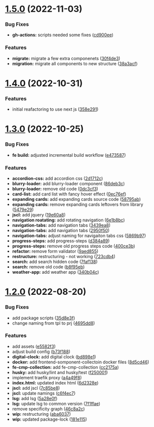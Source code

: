 # [1.5.0](https://github.com/paulAlexSerban/prj--frontend-component-collection/compare/v1.4.0...v1.5.0) (2022-11-03)


### Bug Fixes

* **gh-actions:** scripts needed some fixes ([cd900ee](https://github.com/paulAlexSerban/prj--frontend-component-collection/commit/cd900ee5055ee0ef410088334afe89ecb091cdfa))


### Features

* **migrate:** migrate a few extra componenets ([30f4de3](https://github.com/paulAlexSerban/prj--frontend-component-collection/commit/30f4de3508ee79a69d0642ec693f9014121dafe3))
* **migration:** migrate all components to new structure ([38a3acf](https://github.com/paulAlexSerban/prj--frontend-component-collection/commit/38a3acfdf3b8adb729b5d216f9f0e004ff8450b9))

# [1.4.0](https://github.com/paulAlexSerban/prj--frontend-component-collection/compare/v1.3.0...v1.4.0) (2022-10-31)


### Features

* initial reafactoring to use next js ([358e291](https://github.com/paulAlexSerban/prj--frontend-component-collection/commit/358e291b9bc4aa9777f1a55599daf84160df2318))

# [1.3.0](https://github.com/paulAlexSerban/prj--frontend-component-collection/compare/v1.2.0...v1.3.0) (2022-10-25)


### Bug Fixes

* **fe build:** adjusted incremental build workflow ([e473587](https://github.com/paulAlexSerban/prj--frontend-component-collection/commit/e473587664b46a4116eb869543e2d3b4574eb06f))


### Features

* **accordion-css:** add accordion css ([2d1712c](https://github.com/paulAlexSerban/prj--frontend-component-collection/commit/2d1712c7f8e8abc039c5d1860307d45154433b4a))
* **blurry-loader:** add blurry-loader component ([86deb3c](https://github.com/paulAlexSerban/prj--frontend-component-collection/commit/86deb3c5d6950e202154e72fe78f215106f0b90e))
* **blurry-loader:** remove old code ([0dc3cf3](https://github.com/paulAlexSerban/prj--frontend-component-collection/commit/0dc3cf363467c65de381f280455c4138f71efdb7))
* **card-list:** add card list with fancy hover effect ([0ec76ef](https://github.com/paulAlexSerban/prj--frontend-component-collection/commit/0ec76ef1fc570c335574bc0aa16632119315f913))
* **expanding cards:** add expanding cards source code ([58795ab](https://github.com/paulAlexSerban/prj--frontend-component-collection/commit/58795abea8bc553541da7144a8796803f711c9bd))
* **expanding cards:** remove expanding cards leftovers from library ([5479e29](https://github.com/paulAlexSerban/prj--frontend-component-collection/commit/5479e29ebf9c66ec74ae890e880518ccbee08705))
* **jscl:** add jquery ([19e60a8](https://github.com/paulAlexSerban/prj--frontend-component-collection/commit/19e60a88c266b26ec1c206bcf7ff029a02bd58c2))
* **navigation roatating:** add rotating navigation ([6e1b8bc](https://github.com/paulAlexSerban/prj--frontend-component-collection/commit/6e1b8bcfdf7599f9fc50ca1c11955ce6bf90f627))
* **navigation-tabs:** add navigation tabs ([3439ea8](https://github.com/paulAlexSerban/prj--frontend-component-collection/commit/3439ea8aa07bb488fb8d6a5acf9bc1951c272386))
* **navigation-tabs:** add navigation tabs ([2950f50](https://github.com/paulAlexSerban/prj--frontend-component-collection/commit/2950f50271ee18d56f25360f4dea813d833cf841))
* **navigation-tabs:** adjust naming for navigaiton tabs css ([5869b97](https://github.com/paulAlexSerban/prj--frontend-component-collection/commit/5869b9731eb0bfb06d699089971230bb6f586487))
* **progress-steps:** add progress-steps ([d384a89](https://github.com/paulAlexSerban/prj--frontend-component-collection/commit/d384a89a3d276e00b13131af4de6c71f2a98c6b4))
* **progress-steps:** remove old progress steps code ([400ce3b](https://github.com/paulAlexSerban/prj--frontend-component-collection/commit/400ce3b95c7681bd07779175a17ad40fd1e54797))
* **refactor:** remove form validator ([9aed855](https://github.com/paulAlexSerban/prj--frontend-component-collection/commit/9aed855e058cff2ba62533e60a5c3c5dee3d7887))
* **restructure:** restructuring - not working ([723cdb4](https://github.com/paulAlexSerban/prj--frontend-component-collection/commit/723cdb48927c5526e8707944968b2310cbb8ad17))
* **search:** add search hidden code ([7faf138](https://github.com/paulAlexSerban/prj--frontend-component-collection/commit/7faf13822f5d80fb70c0123b14863b2eab3f1028))
* **search:** remove old code ([b8f95eb](https://github.com/paulAlexSerban/prj--frontend-component-collection/commit/b8f95ebab284711806c0136133a3c8d9150aba80))
* **weather-app:** add weather app ([340b04c](https://github.com/paulAlexSerban/prj--frontend-component-collection/commit/340b04c7e24fe597c7222edc510ef07d6fb2bc37))

# [1.2.0](https://github.com/paulAlexSerban/prj--frontend-component-collection/compare/v1.1.0...v1.2.0) (2022-08-20)


### Bug Fixes

* add package scripts ([35d8e3f](https://github.com/paulAlexSerban/prj--frontend-component-collection/commit/35d8e3f152cbd10893323b11cc02a82b4e539b3d))
* change naming from tpl to prj ([4695dd8](https://github.com/paulAlexSerban/prj--frontend-component-collection/commit/4695dd886ef45f0a5f418b1f603c479b07fee0ae))


### Features

* add assets ([e5582f3](https://github.com/paulAlexSerban/prj--frontend-component-collection/commit/e5582f386b0bbaebecfee66e356a4ec929089c45))
* adjust build config ([b73f188](https://github.com/paulAlexSerban/prj--frontend-component-collection/commit/b73f188874d5803c35546c4f313ff47b6d2bf18e))
* **digital-clock:** add digital clock ([bd898e1](https://github.com/paulAlexSerban/prj--frontend-component-collection/commit/bd898e158796c6d3245b79d77b838d724a53b918))
* **docker:** add frontend-somponent-collectoin docker files ([8d5cd46](https://github.com/paulAlexSerban/prj--frontend-component-collection/commit/8d5cd46bacf037d0b88208c0086005675e6f41fc))
* **fe-cmp-collection:** add fe-cmp-collection ([cc2175a](https://github.com/paulAlexSerban/prj--frontend-component-collection/commit/cc2175a2561696b04ad38b7ac7c63e434060e8b1))
* **husky:** add husky/lint and husky/test ([f250001](https://github.com/paulAlexSerban/prj--frontend-component-collection/commit/f2500015b894417461b75fb0039302dd905f4fdb))
* implement traefik proxy ([a4a49f8](https://github.com/paulAlexSerban/prj--frontend-component-collection/commit/a4a49f8db2fb230ac5ef6c66ebe8131ac02f4d25))
* **index.html:** updated index html ([6d2328e](https://github.com/paulAlexSerban/prj--frontend-component-collection/commit/6d2328e7867957382ca38b0a315bd946fb679a1c))
* **jscl:** add jscl ([7c85be8](https://github.com/paulAlexSerban/prj--frontend-component-collection/commit/7c85be861713d97e1a4878aecddac6e813bd914e))
* **jscl:** update namings ([c6f4ec7](https://github.com/paulAlexSerban/prj--frontend-component-collection/commit/c6f4ec70f2ee23b961c6a6b878e7c3864230d6ac))
* **lsg:** add lsg ([5a28e0f](https://github.com/paulAlexSerban/prj--frontend-component-collection/commit/5a28e0fdc0e89f64a24ef20d51dbbbec714120dd))
* **lsg:** update lsg to common version ([7f1ffae](https://github.com/paulAlexSerban/prj--frontend-component-collection/commit/7f1ffae3ccbb887edb201ba70185e2cb6d7fa9bc))
* remove specificity graph ([46c8a2c](https://github.com/paulAlexSerban/prj--frontend-component-collection/commit/46c8a2ce567851900513861abc4b15861ba6ab44))
* **wip:** restructuring ([aba6037](https://github.com/paulAlexSerban/prj--frontend-component-collection/commit/aba60378df38d4e8374850c141c27617a37b640f))
* **wip:** updated package-lock ([181e115](https://github.com/paulAlexSerban/prj--frontend-component-collection/commit/181e115db4af1420baaf84bcd8482f94b82a0cb0))
